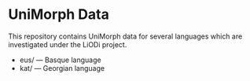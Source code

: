 UniMorph Data
=============

This repository contains UniMorph data for several languages which are investigated under the LiODi project.
- eus/ — Basque language
- kat/ — Georgian language

